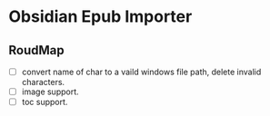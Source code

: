 # Obsidian Epub Importer

## RoudMap

- [ ] convert name of char to a vaild windows file path, delete invalid characters.
- [ ] image support.
- [ ] toc support.